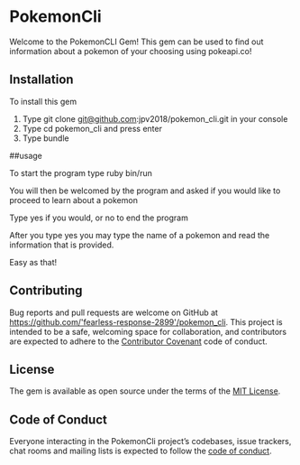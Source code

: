 # PokemonCli

Welcome to the PokemonCLI Gem! This gem can be used to find out information about a pokemon of your choosing using pokeapi.co!

## Installation

To install this gem 
1. Type git clone git@github.com:jpv2018/pokemon_cli.git in your console
2. Type cd pokemon_cli and press enter
3. Type bundle

##usage

To start the program type ruby bin/run

You will then be welcomed by the program and asked if you would like to proceed to learn about a pokemon

Type yes if you would, or no to end the program

After you type yes you may type the name of a pokemon and read the information that is provided.

Easy as that!

## Contributing

Bug reports and pull requests are welcome on GitHub at https://github.com/'fearless-response-2899'/pokemon_cli. This project is intended to be a safe, welcoming space for collaboration, and contributors are expected to adhere to the [Contributor Covenant](http://contributor-covenant.org) code of conduct.

## License

The gem is available as open source under the terms of the [MIT License](https://opensource.org/licenses/MIT).

## Code of Conduct

Everyone interacting in the PokemonCli project’s codebases, issue trackers, chat rooms and mailing lists is expected to follow the [code of conduct](https://github.com/'fearless-response-2899'/pokemon_cli/blob/master/CODE_OF_CONDUCT.md).
